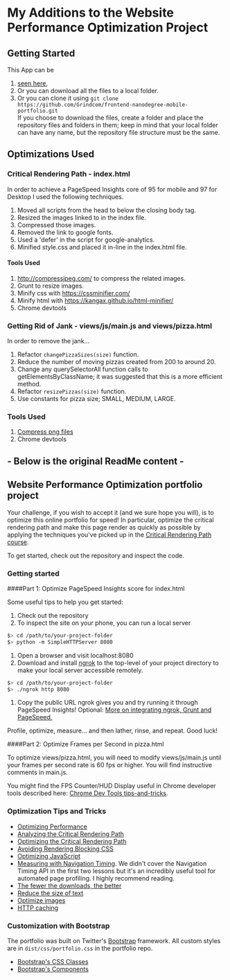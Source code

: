 # My Additions to the Website Performance Optimization Project
## Getting Started  
This App can be  
1. [seen here](https://grindcom.github.io/frontend-nanodegree-mobile-portfolio/),  
2. Or you can download all the files to a local folder.  
3. Or you can clone it using `git clone https://github.com/Grindcom/frontend-nanodegree-mobile-portfolio.git`  
If you choose to download the files, create a folder and place the repository files and folders in them; keep in mind that your local folder can have any name, but the repository file structure must be the same.

## Optimizations Used  

### Critical Rendering Path - index.html
In order to achieve a PageSpeed Insights core of 95 for mobile and 97 for Desktop I used the following techniques.  
1. Moved all scripts from the head to below the closing body tag.  
2. Resized the images linked to in the index file.
3. Compressed those images.  
4. Removed the link to google fonts.  
5. Used a 'defer' in the script for google-analytics.  
6. Minified style.css and placed it in-line in the index.html file.

#### Tools Used
1. http://compressjpeg.com/ to compress the related images.
2. Grunt to resize images.
2. Minify css with https://cssminifier.com/
3. Minify html with  https://kangax.github.io/html-minifier/
4. Chrome devtools  

### Getting Rid of Jank - views/js/main.js and views/pizza.html  
In order to remove the jank...
1. Refactor `changePizzaSizes(size)` function.
2. Reduce the number of moving pizzas created from 200 to around 20.
3. Change any querySelectorAll function calls to getElementsByClassName;  it was suggested that this is a more efficient method.  
4. Refactor `resizePizzas(size)` function.  
5. Use constants for pizza size; SMALL, MEDIUM, LARGE.  

### Tools Used  
1. [Compress png files](http://compresspng.com/)  
2. Chrome devtools  

## - Below is the original ReadMe content -
## Website Performance Optimization portfolio project

Your challenge, if you wish to accept it (and we sure hope you will), is to optimize this online portfolio for speed! In particular, optimize the critical rendering path and make this page render as quickly as possible by applying the techniques you've picked up in the [Critical Rendering Path course](https://www.udacity.com/course/ud884).

To get started, check out the repository and inspect the code.  

### Getting started

####Part 1: Optimize PageSpeed Insights score for index.html

Some useful tips to help you get started:

1. Check out the repository
1. To inspect the site on your phone, you can run a local server

  ```bash
  $> cd /path/to/your-project-folder
  $> python -m SimpleHTTPServer 8080
  ```

1. Open a browser and visit localhost:8080
1. Download and install [ngrok](https://ngrok.com/) to the top-level of your project directory to make your local server accessible remotely.

  ``` bash
  $> cd /path/to/your-project-folder
  $> ./ngrok http 8080
  ```

1. Copy the public URL ngrok gives you and try running it through PageSpeed Insights! Optional: [More on integrating ngrok, Grunt and PageSpeed.](http://www.jamescryer.com/2014/06/12/grunt-pagespeed-and-ngrok-locally-testing/)

Profile, optimize, measure... and then lather, rinse, and repeat. Good luck!

####Part 2: Optimize Frames per Second in pizza.html

To optimize views/pizza.html, you will need to modify views/js/main.js until your frames per second rate is 60 fps or higher. You will find instructive comments in main.js.

You might find the FPS Counter/HUD Display useful in Chrome developer tools described here: [Chrome Dev Tools tips-and-tricks](https://developer.chrome.com/devtools/docs/tips-and-tricks).

### Optimization Tips and Tricks
* [Optimizing Performance](https://developers.google.com/web/fundamentals/performance/ "web performance")
* [Analyzing the Critical Rendering Path](https://developers.google.com/web/fundamentals/performance/critical-rendering-path/analyzing-crp.html "analyzing crp")
* [Optimizing the Critical Rendering Path](https://developers.google.com/web/fundamentals/performance/critical-rendering-path/optimizing-critical-rendering-path.html "optimize the crp!")
* [Avoiding Rendering Blocking CSS](https://developers.google.com/web/fundamentals/performance/critical-rendering-path/render-blocking-css.html "render blocking css")
* [Optimizing JavaScript](https://developers.google.com/web/fundamentals/performance/critical-rendering-path/adding-interactivity-with-javascript.html "javascript")
* [Measuring with Navigation Timing](https://developers.google.com/web/fundamentals/performance/critical-rendering-path/measure-crp.html "nav timing api"). We didn't cover the Navigation Timing API in the first two lessons but it's an incredibly useful tool for automated page profiling. I highly recommend reading.
* <a href="https://developers.google.com/web/fundamentals/performance/optimizing-content-efficiency/eliminate-downloads.html">The fewer the downloads, the better</a>
* <a href="https://developers.google.com/web/fundamentals/performance/optimizing-content-efficiency/optimize-encoding-and-transfer.html">Reduce the size of text</a>
* <a href="https://developers.google.com/web/fundamentals/performance/optimizing-content-efficiency/image-optimization.html">Optimize images</a>
* <a href="https://developers.google.com/web/fundamentals/performance/optimizing-content-efficiency/http-caching.html">HTTP caching</a>

### Customization with Bootstrap
The portfolio was built on Twitter's <a href="http://getbootstrap.com/">Bootstrap</a> framework. All custom styles are in `dist/css/portfolio.css` in the portfolio repo.

* <a href="http://getbootstrap.com/css/">Bootstrap's CSS Classes</a>
* <a href="http://getbootstrap.com/components/">Bootstrap's Components</a>
